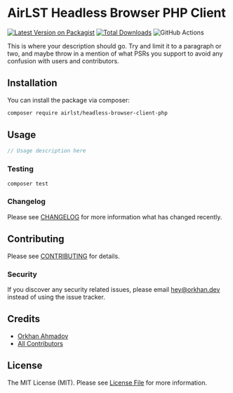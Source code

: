 # AirLST Headless Browser PHP Client

[![Latest Version on Packagist](https://img.shields.io/packagist/v/airlst/headless-browser-client-php.svg?style=flat-square)](https://packagist.org/packages/airlst/headless-browser-client-php)
[![Total Downloads](https://img.shields.io/packagist/dt/airlst/headless-browser-client-php.svg?style=flat-square)](https://packagist.org/packages/airlst/headless-browser-client-php)
![GitHub Actions](https://github.com/airlst/headless-browser-client-php/actions/workflows/main.yml/badge.svg)

This is where your description should go. Try and limit it to a paragraph or two, and maybe throw in a mention of what PSRs you support to avoid any confusion with users and contributors.

## Installation

You can install the package via composer:

```bash
composer require airlst/headless-browser-client-php
```

## Usage

```php
// Usage description here
```

### Testing

```bash
composer test
```

### Changelog

Please see [CHANGELOG](CHANGELOG.md) for more information what has changed recently.

## Contributing

Please see [CONTRIBUTING](CONTRIBUTING.md) for details.

### Security

If you discover any security related issues, please email hey@orkhan.dev instead of using the issue tracker.

## Credits

-   [Orkhan Ahmadov](https://github.com/airlst)
-   [All Contributors](../../contributors)

## License

The MIT License (MIT). Please see [License File](LICENSE.md) for more information.
